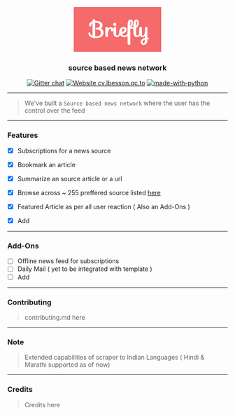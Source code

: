 <p align="center">
  <a href="" rel="noopener">
  <img width="200" src="./assets/Briefly.png" alt="Briefly-logo"></a>
</p>
<h3 align="center">source based news network</h3>

<div align="center">

[![Gitter chat](https://badges.gitter.im/gitterHQ/gitter.png)](https://gitter.im/bri3fly/Lobby)
[![Website cv.lbesson.qc.to](https://img.shields.io/website-up-down-green-red/http/cv.lbesson.qc.to.svg)](#)
[![made-with-python](https://img.shields.io/badge/Made%20with-Python-1f425f.svg)](https://www.python.org/)

</div>

------------------------------------------

>We've built a `Source based news network` where the user has the control over the feed

------------------------------------------
### Features

- [x] Subscriptions for a news source
- [x] Bookmark an article
- [x] Summarize an source article or a url
- [x] Browse across ~ 255 preffered source listed [here]()
- [x] Featured Article as per all user reaction ( Also an Add-Ons )
- [x] Add


------------------------------------------

### Add-Ons

- [ ] Offline news feed for subscriptions
- [ ] Daily Mail ( yet to be integrated with template )
- [ ] Add

------------------------------------------
### Contributing

> contributing.md here

------------------------------------------
### Note

> Extended capabilities of scraper to Indian Languages ( Hindi & Marathi supported as of now)

------------------------------------------
### Credits

> Credits here
